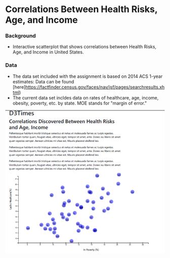 # Correlations Between Health Risks, Age, and Income     
  
### Background   
- Interactive scatterplot that shows correlations between Health Risks, Age, and Income in United States.        
  
### Data   
- The data set included with the assignment is based on 2014 ACS 1-year estimates: Data can be found [here]https://factfinder.census.gov/faces/nav/jsf/pages/searchresults.xhtml)
- The current data set incldes data on rates of healthcare, age, income, obesity, poverty, etc. by state. MOE stands for "margin of error."

     
![Test Image](https://github.com/mserobabina/D3-challenge/blob/master/D3_data_journalism/assets/js/Capture4.PNG)         
    
